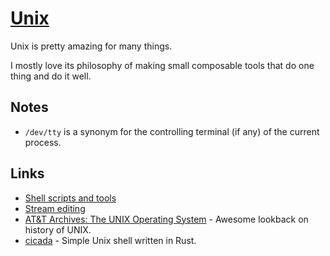 # [Unix](http://www.wikiwand.com/en/Unix)
Unix is pretty amazing for many things.

I mostly love its philosophy of making small composable tools that do one thing and do it well.

## Notes
- `/dev/tty` is a synonym for the controlling terminal (if any) of the current process.

## Links
- [Shell scripts and tools](https://yoshuawuyts.gitbooks.io/knowledge/content/unix/unix.html)
- [Stream editing](https://yoshuawuyts.gitbooks.io/knowledge/content/unix/streams.html)
- [AT&T Archives: The UNIX Operating System](https://www.youtube.com/watch?v=tc4ROCJYbm0&feature=youtu.be&t=4m8s) - Awesome lookback on history of UNIX.
- [cicada](https://github.com/mitnk/cicada) - Simple Unix shell written in Rust.